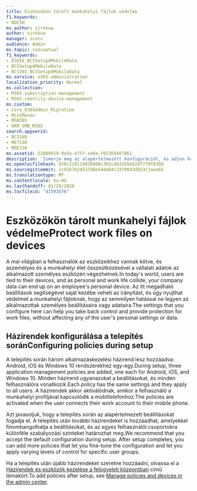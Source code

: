```yaml
---
title: Eszközökön tárolt munkahelyi fájlok védelme
f1.keywords:
- NOCSH
ms.author: sirkkuw
author: sirkkuw
manager: scotv
audience: Admin
ms.topic: conceptual
f1_keywords:
- O365E_BCSSetup4MobileData
- BCSSetup4MobileData
- BCS365_BCSSetup4MobileData
ms.service: o365-administration
localization_priority: Normal
ms.collection:
- M365-subscription-management
- M365-identity-device-management
ms.custom:
- Core_O365Admin_Migration
- MiniMaven
- MSB365
- OKR_SMB_M365
search.appverid:
- BCS160
- MET150
- MOE150
ms.assetid: 52089919-9a5e-475f-a49a-f65369487861
description: 'Ismerje meg az alapértelmezett konfigurációt, és adjon hozzá alkalmazáskezelési házirendeket a felhasználók személyes mobileszközein lévő vállalati adatok védelme érdekében. '
ms.openlocfilehash: 838c218114938608c365cd632b5682df770f8308
ms.sourcegitcommit: 1c91b7b24537d0e54d484c3379043db53c1aea65
ms.translationtype: MT
ms.contentlocale: hu-HU
ms.lasthandoff: 01/29/2020
ms.locfileid: "41593576"
---
```

# <a name="protect-work-files-on-devices"></a><span data-ttu-id="49293-103">Eszközökön tárolt munkahelyi fájlok védelme</span><span class="sxs-lookup"><span data-stu-id="49293-103">Protect work files on devices</span></span>

<span data-ttu-id="49293-104">A mai világban a felhasználók az eszközeikhez vannak kötve, és aszemélyes és a munkahelyi élet összeütközésével a vállalati adatok az alkalmazott személyes eszközén végezhetnek.</span><span class="sxs-lookup"><span data-stu-id="49293-104">In today's world, users are tied to their devices, and as personal and work life collide, your company data can end up on an employee's personal device.</span></span> <span data-ttu-id="49293-105">Az itt megadható beállítások segítségével saját kezébe veheti az irányítást, és úgy nyújthat védelmet a munkahelyi fájloknak, hogy az semmilyen hatással ne legyen az alkalmazottak személyes beállításaira vagy adataira.</span><span class="sxs-lookup"><span data-stu-id="49293-105">The settings that you configure here can help you take back control and provide protection for work files, without affecting any of the user's personal settings or data.</span></span>
  
## <a name="configuring-policies-during-setup"></a><span data-ttu-id="49293-106">Házirendek konfigurálása a telepítés során</span><span class="sxs-lookup"><span data-stu-id="49293-106">Configuring policies during setup</span></span>

<span data-ttu-id="49293-107">A telepítés során három alkalmazáskezelési házirend lesz hozzáadva: Android, iOS és Windows 10 rendszerekhez egy-egy.</span><span class="sxs-lookup"><span data-stu-id="49293-107">During setup, three application management policies are added, one each for Android, iOS, and Windows 10.</span></span> <span data-ttu-id="49293-108">Minden házirend ugyanazokat a beállításokat, és minden felhasználóra vonatkozik.</span><span class="sxs-lookup"><span data-stu-id="49293-108">Each policy has the same settings and they apply to all users.</span></span> <span data-ttu-id="49293-109">A házirendek akkor aktiválódnak, amikor a felhasználó a munkahelyi profiljával kapcsolódik a mobiltelefonhoz.</span><span class="sxs-lookup"><span data-stu-id="49293-109">The policies are activated when the user connects their work account to their mobile phone.</span></span>
  
<span data-ttu-id="49293-p103">Azt javasoljuk, hogy a telepítés során az alapértelmezett beállításokat fogadja el. A telepítés után további házirendeket is hozzáadhat, amelyekkel finomhangolhatja a beállításokat, és az egyes felhasználói csoportokra különféle szabályozási szinteket határozhat meg.</span><span class="sxs-lookup"><span data-stu-id="49293-p103">We recommend that you accept the default configuration during setup. After setup completes, you can add more policies that let you fine-tune the configuration and let you apply varying levels of control for specific user groups.</span></span>
  
<span data-ttu-id="49293-112">Ha a telepítés után újabb házirendeket szeretne hozzáadni, olvassa el a [Házirendek és eszközök kezelése a felügyeleti központban](manage.md) című témakört.</span><span class="sxs-lookup"><span data-stu-id="49293-112">To add policies after setup, see [Manage policies and devices in the admin center](manage.md).</span></span>
